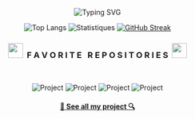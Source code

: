 <div width="100%" align="center">

![Typing SVG](https://readme-typing-svg.herokuapp.com?font=Fira+Code&weight=500&duration=2000&pause=1500&color=1DA4F7&center=true&multiline=true&random=false&width=435&height=65&lines=Hello%2C+my+name+is+Anthony+Philippe;I'm+a+student+software+developer)

![Top Langs](https://github-readme-stats.vercel.app/api/top-langs/?username=Anthony-Philippe&theme=tokyonight&hide_border=true&layout=compact&bg_color=FFFFFF00)
![Statistiques](https://github-readme-stats.vercel.app/api?username=Anthony-Philippe&hide=stars&show_icons=true&include_all_commits=true&theme=tokyonight&hide_border=true&bg_color=FFFFFF00)
[![GitHub Streak](https://github-readme-streak-stats.herokuapp.com?user=Anthony-Philippe&theme=tokyonight-duo&hide_border=true&mode=weekly)](https://git.io/streak-stats)

<h3 align="center"><img src="https://slackmojis.com/emojis/59967-duck_dance/download" width="30"/>&nbsp;&nbsp;F A V O R I T E &nbsp; R E P O S I T O R I E S&nbsp;&nbsp;<img src="https://slackmojis.com/emojis/59967-duck_dance/download" width="30"/></h3>
<br>

![Project](https://github-readme-stats.vercel.app/api/pin/?username=Anthony-Philippe&repo=Digital-CV&show_icons=true&theme=tokyonight)
![Project](https://github-readme-stats.vercel.app/api/pin/?username=Anthony-Philippe&repo=MountainMinder&show_icons=true&theme=tokyonight)
![Project](https://github-readme-stats.vercel.app/api/pin/?username=Anthony-Philippe&repo=Othello-Game&show_icons=true&theme=tokyonight)
![Project](https://github-readme-stats.vercel.app/api/pin/?username=Anthony-Philippe&repo=Angular-Pokedex&show_icons=true&theme=tokyonight)

<h4>
  <a href="https://github.com/Anthony-Philippe?tab=repositories" title="Show Repositories">🔎 See all my project 🔍</a>
</h4>

</div>
